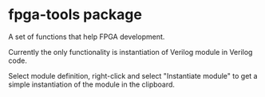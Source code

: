 # fpga-tools package

A set of functions that help FPGA development.

Currently the only functionality is instantiation of Verilog module in Verilog code.

Select module definition, right-click and select "Instantiate module" to get a simple instantiation of the module in the clipboard.
